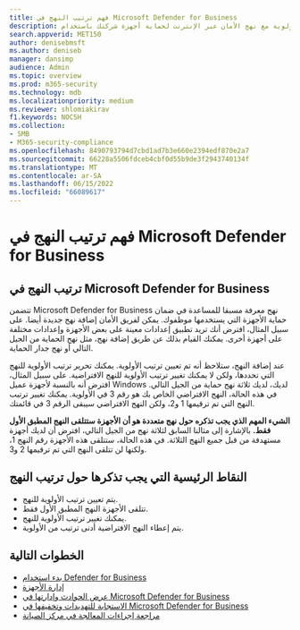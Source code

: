 ```yaml
---
title: فهم ترتيب النهج في Microsoft Defender for Business
description: تعرف على ترتيب الأولوية مع نهج الأمان عبر الإنترنت لحماية أجهزة شركتك باستخدام Defender for Business.
search.appverid: MET150
author: denisebmsft
ms.author: deniseb
manager: dansimp
audience: Admin
ms.topic: overview
ms.prod: m365-security
ms.technology: mdb
ms.localizationpriority: medium
ms.reviewer: shlomiakirav
f1.keywords: NOCSH
ms.collection:
- SMB
- M365-security-compliance
ms.openlocfilehash: 8490793794d7cbd1ad7b3e660e2394edf870e2a7
ms.sourcegitcommit: 66228a5506fdceb4cbf0d55b9de3f2943740134f
ms.translationtype: MT
ms.contentlocale: ar-SA
ms.lasthandoff: 06/15/2022
ms.locfileid: "66089617"
---
```

# <a name="understand-policy-order-in-microsoft-defender-for-business"></a>فهم ترتيب النهج في Microsoft Defender for Business

## <a name="policy-order-in-microsoft-defender-for-business"></a>ترتيب النهج في Microsoft Defender for Business

تتضمن Microsoft Defender for Business نهج معرفة مسبقا للمساعدة في ضمان حماية الأجهزة التي يستخدمها موظفوك. يمكن لفريق الأمان إضافة نهج جديدة أيضا. على سبيل المثال، افترض أنك تريد تطبيق إعدادات معينة على بعض الأجهزة وإعدادات مختلفة على أجهزة أخرى. يمكنك القيام بذلك عن طريق إضافة نهج، مثل نهج الحماية من الجيل التالي أو نهج جدار الحماية.

عند إضافة النهج، ستلاحظ أنه تم تعيين ترتيب الأولوية. يمكنك تحرير ترتيب الأولوية للنهج التي تحددها، ولكن لا يمكنك تغيير ترتيب الأولوية للنهج الافتراضية. على سبيل المثال، افترض أنه بالنسبة لأجهزة عميل Windows لديك، لديك ثلاثة نهج حماية من الجيل التالي. في هذه الحالة، النهج الافتراضي الخاص بك هو رقم 3 في الأولوية. يمكنك تغيير ترتيب النهج التي تم ترقيمها 1 و2، ولكن النهج الافتراضي سيبقى الرقم 3 في قائمتك. 

**الشيء المهم الذي يجب تذكره حول نهج متعددة هو أن الأجهزة ستتلقى النهج المطبق الأول فقط.** بالإشارة إلى مثالنا السابق لثلاثة نهج من الجيل التالي، افترض أن لديك أجهزة مستهدفة من قبل جميع النهج الثلاثة. في هذه الحالة، ستتلقى هذه الأجهزة رقم النهج 1، ولكنها لن تتلقى النهج التي تم ترقيمها 2 و3. 


## <a name="key-points-to-remember-about-policy-order"></a>النقاط الرئيسية التي يجب تذكرها حول ترتيب النهج

- يتم تعيين ترتيب الأولوية للنهج.
- تتلقى الأجهزة النهج المطبق الأول فقط.
- يمكنك تغيير ترتيب الأولوية للنهج.
- يتم إعطاء النهج الافتراضية أدنى ترتيب من الأولوية.

## <a name="next-steps"></a>الخطوات التالية

- [بدء استخدام Defender for Business](mdb-get-started.md)
- [إدارة الأجهزة](mdb-manage-devices.md)
- [عرض الحوادث وإدارتها في Microsoft Defender for Business](mdb-view-manage-incidents.md)
- [الاستجابة للتهديدات وتخفيفها في Microsoft Defender for Business](mdb-respond-mitigate-threats.md)
- [مراجعة إجراءات المعالجة في مركز الصيانة](mdb-review-remediation-actions.md)